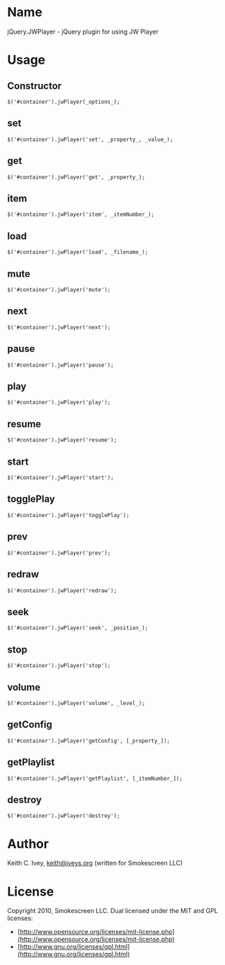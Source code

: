 Name
====

jQuery.JWPlayer - jQuery plugin for using JW Player

Usage
=====

Constructor
-----------

    $('#container').jwPlayer(_options_);

set
---

    $('#container').jwPlayer('set', _property_, _value_);

get
---

    $('#container').jwPlayer('get', _property_);

item
----

    $('#container').jwPlayer('item', _itemNumber_);

load
----

    $('#container').jwPlayer('load', _filename_);

mute
----

    $('#container').jwPlayer('mute');

next
----

    $('#container').jwPlayer('next');

pause
-----

    $('#container').jwPlayer('pause');

play
----

    $('#container').jwPlayer('play');

resume
------

    $('#container').jwPlayer('resume');

start
-----

    $('#container').jwPlayer('start');

togglePlay
----------

    $('#container').jwPlayer('togglePlay');

prev
----

    $('#container').jwPlayer('prev');

redraw
------

    $('#container').jwPlayer('redraw');

seek
----

    $('#container').jwPlayer('seek', _position_);

stop
----

    $('#container').jwPlayer('stop');

volume
------

    $('#container').jwPlayer('volume', _level_);

getConfig
---------

    $('#container').jwPlayer('getConfig', [_property_]);

getPlaylist
-----------

    $('#container').jwPlayer('getPlaylist', [_itemNumber_]);

destroy
-------

    $('#container').jwPlayer('destroy');

Author
======

Keith C. Ivey, keith@iveys.org (written for Smokescreen LLC)

License
=======

Copyright 2010, Smokescreen LLC.
Dual licensed under the MIT and GPL licenses:

* [http://www.opensource.org/licenses/mit-license.php](http://www.opensource.org/licenses/mit-license.php)
* [http://www.gnu.org/licenses/gpl.html](http://www.gnu.org/licenses/gpl.html)
